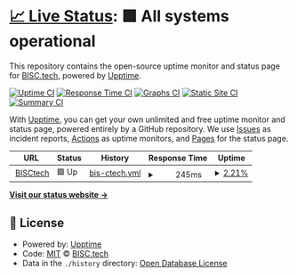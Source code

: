 # [📈 Live Status](https://BISCtech.github.io/biscstatus): <!--live status--> **🟩 All systems operational**

This repository contains the open-source uptime monitor and status page for [BISC.tech](bisc.tech), powered by [Upptime](https://github.com/upptime/upptime).

[![Uptime CI](https://github.com/BISCtech/biscstatus/workflows/Uptime%20CI/badge.svg)](https://github.com/upptime/upptime/actions?query=workflow%3A%22Uptime+CI%22)
[![Response Time CI](https://github.com/BISCtech/biscstatus/workflows/Response%20Time%20CI/badge.svg)](https://github.com/upptime/upptime/actions?query=workflow%3A%22Response+Time+CI%22)
[![Graphs CI](https://github.com/BISCtech/biscstatus/workflows/Graphs%20CI/badge.svg)](https://github.com/upptime/upptime/actions?query=workflow%3A%22Graphs+CI%22)
[![Static Site CI](https://github.com/BISCtech/biscstatus/workflows/Static%20Site%20CI/badge.svg)](https://github.com/upptime/upptime/actions?query=workflow%3A%22Static+Site+CI%22)
[![Summary CI](https://github.com/BISCtech/biscstatus/workflows/Summary%20CI/badge.svg)](https://github.com/upptime/upptime/actions?query=workflow%3A%22Summary+CI%22)

With [Upptime](https://upptime.js.org), you can get your own unlimited and free uptime monitor and status page, powered entirely by a GitHub repository. We use [Issues](https://github.com/BISCtech/biscstatus/issues) as incident reports, [Actions](https://github.com/BISCtech/biscstatus/actions) as uptime monitors, and [Pages](https://BISCtech.github.io/biscstatus) for the status page.

<!--start: status pages-->
<!-- This summary is generated by Upptime (https://github.com/upptime/upptime) -->
<!-- Do not edit this manually, your changes will be overwritten -->
<!-- prettier-ignore -->
| URL | Status | History | Response Time | Uptime |
| --- | ------ | ------- | ------------- | ------ |
| <img alt="" src="https://favicons.githubusercontent.com/bisc.tech" height="13"> [BISCtech](http://bisc.tech) | 🟩 Up | [bis-ctech.yml](https://github.com/BISCtech/biscstatus/commits/master/history/bis-ctech.yml) | <details><summary><img alt="Response time graph" src="./graphs/bis-ctech/response-time-week.png" height="20"> 245ms</summary><br><a href="https://BISCtech.github.io/biscstatus/history/bis-ctech"><img alt="Response time 245" src="https://img.shields.io/endpoint?url=https%3A%2F%2Fraw.githubusercontent.com%2FBISCtech%2Fbiscstatus%2Fmaster%2Fapi%2Fbis-ctech%2Fresponse-time.json"></a><br><a href="https://BISCtech.github.io/biscstatus/history/bis-ctech"><img alt="24-hour response time 245" src="https://img.shields.io/endpoint?url=https%3A%2F%2Fraw.githubusercontent.com%2FBISCtech%2Fbiscstatus%2Fmaster%2Fapi%2Fbis-ctech%2Fresponse-time-day.json"></a><br><a href="https://BISCtech.github.io/biscstatus/history/bis-ctech"><img alt="7-day response time 245" src="https://img.shields.io/endpoint?url=https%3A%2F%2Fraw.githubusercontent.com%2FBISCtech%2Fbiscstatus%2Fmaster%2Fapi%2Fbis-ctech%2Fresponse-time-week.json"></a><br><a href="https://BISCtech.github.io/biscstatus/history/bis-ctech"><img alt="30-day response time 245" src="https://img.shields.io/endpoint?url=https%3A%2F%2Fraw.githubusercontent.com%2FBISCtech%2Fbiscstatus%2Fmaster%2Fapi%2Fbis-ctech%2Fresponse-time-month.json"></a><br><a href="https://BISCtech.github.io/biscstatus/history/bis-ctech"><img alt="1-year response time 245" src="https://img.shields.io/endpoint?url=https%3A%2F%2Fraw.githubusercontent.com%2FBISCtech%2Fbiscstatus%2Fmaster%2Fapi%2Fbis-ctech%2Fresponse-time-year.json"></a></details> | <details><summary><a href="https://BISCtech.github.io/biscstatus/history/bis-ctech">2.21%</a></summary><a href="https://BISCtech.github.io/biscstatus/history/bis-ctech"><img alt="All-time uptime 2.21%" src="https://img.shields.io/endpoint?url=https%3A%2F%2Fraw.githubusercontent.com%2FBISCtech%2Fbiscstatus%2Fmaster%2Fapi%2Fbis-ctech%2Fuptime.json"></a><br><a href="https://BISCtech.github.io/biscstatus/history/bis-ctech"><img alt="24-hour uptime 2.21%" src="https://img.shields.io/endpoint?url=https%3A%2F%2Fraw.githubusercontent.com%2FBISCtech%2Fbiscstatus%2Fmaster%2Fapi%2Fbis-ctech%2Fuptime-day.json"></a><br><a href="https://BISCtech.github.io/biscstatus/history/bis-ctech"><img alt="7-day uptime 2.21%" src="https://img.shields.io/endpoint?url=https%3A%2F%2Fraw.githubusercontent.com%2FBISCtech%2Fbiscstatus%2Fmaster%2Fapi%2Fbis-ctech%2Fuptime-week.json"></a><br><a href="https://BISCtech.github.io/biscstatus/history/bis-ctech"><img alt="30-day uptime 2.21%" src="https://img.shields.io/endpoint?url=https%3A%2F%2Fraw.githubusercontent.com%2FBISCtech%2Fbiscstatus%2Fmaster%2Fapi%2Fbis-ctech%2Fuptime-month.json"></a><br><a href="https://BISCtech.github.io/biscstatus/history/bis-ctech"><img alt="1-year uptime 2.21%" src="https://img.shields.io/endpoint?url=https%3A%2F%2Fraw.githubusercontent.com%2FBISCtech%2Fbiscstatus%2Fmaster%2Fapi%2Fbis-ctech%2Fuptime-year.json"></a></details>

<!--end: status pages-->

[**Visit our status website →**](https://BISCtech.github.io/biscstatus)

## 📄 License

- Powered by: [Upptime](https://github.com/upptime/upptime)
- Code: [MIT](./LICENSE) © [BISC.tech](bisc.tech)
- Data in the `./history` directory: [Open Database License](https://opendatacommons.org/licenses/odbl/1-0/)
